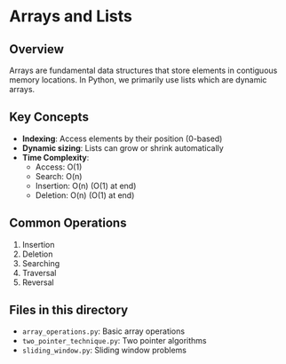# Arrays and Lists

## Overview
Arrays are fundamental data structures that store elements in contiguous memory locations. In Python, we primarily use lists which are dynamic arrays.

## Key Concepts
- **Indexing**: Access elements by their position (0-based)
- **Dynamic sizing**: Lists can grow or shrink automatically
- **Time Complexity**:
  - Access: O(1)
  - Search: O(n)
  - Insertion: O(n) (O(1) at end)
  - Deletion: O(n) (O(1) at end)

## Common Operations
1. Insertion
2. Deletion
3. Searching
4. Traversal
5. Reversal

## Files in this directory
- `array_operations.py`: Basic array operations
- `two_pointer_technique.py`: Two pointer algorithms
- `sliding_window.py`: Sliding window problems
